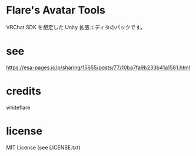 ﻿# Flare's Avatar Tools

VRChat SDK を想定した Unity 拡張エディタのパックです。

# see
https://esa-pages.io/p/sharing/15655/posts/77/10ba7fa9b233b41a1581.html

# credits
whiteflare

# license
MIT License (see LICENSE.txt)
